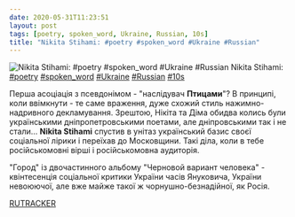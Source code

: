 ```yaml
---
date: 2020-05-31T11:23:51
layout: post
tags: [poetry, spoken_word, Ukraine, Russian, 10s]
title: "Nikita Stihami: #poetry #spoken_word #Ukraine #Russian"
---
```

![Nikita Stihami: #poetry #spoken_word #Ukraine #Russian](https://res.cloudinary.com/vast-space-unexplored/image/upload/photos/photo_981_31-05-2020_11-23-51.jpg)
Nikita Stihami: [#poetry](/tags/#poetry) [#spoken_word](/tags/#spoken_word) [#Ukraine](/tags/#Ukraine) [#Russian](/tags/#Russian) [#10s](/tags/#10s)

Перша асоціація з псевдонімом - &quot;наслідувач **Птицами**&quot;? В принципі, коли ввімкнути - те саме враження, дуже схожий стиль нажимно-надривного декламування. Зрештою, Нікіта та Діма обидва колись були українськими дніпропетровськими поетами, але дніпровськими так і не стали... **Nikita Stihami** спустив в унітаз український базис своєї соціальної лірики і переїхав до Московщини. Такі діла, коли в тебе російськомовні вірші і російськомовна аудиторія.

&quot;Город&quot; із двочастинного альбому &quot;Черновой вариант человека&quot; - квінтесенція соціальної критики України часів Януковича, України невоюючої, але вже майже такої ж чорнушно-безнадійної, як Росія.

[RUTRACKER](https://rutracker.org/forum/viewtopic.php?t=3863813)